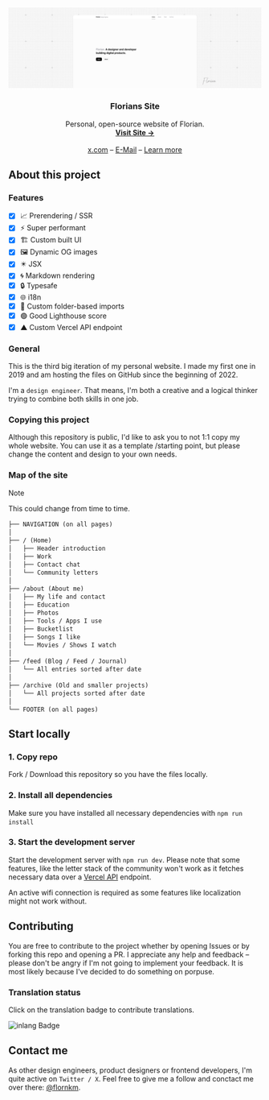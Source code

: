 <a href="https://github.com/flornkm/florians-site">
   <img src="./public/images/assets/readme-banner.png" alt="Florian Website Readme Banner">
  </a>

  <h3 align="center">Florians Site</h3>

  <p align="center">
    Personal, open-source website of Florian.
    <br />
    <a href="https://floriankiem.com"><strong>Visit Site →</strong></a>
    <br />
    <br />
    <a href="https://twitter.com/flornkm">x.com</a>
    –
    <a href="mailto:hello@floriankiem.com">E-Mail</a>
    –
    <a href="https://floriankiem.com/colophon">Learn more</a>
  </p>
</p>

## About this project

### Features

- [x] 📈 Prerendering / SSR
- [x] ⚡ Super performant
- [x] 🏗️ Custom built UI
- [x] 🖼️ Dynamic OG images
- [x] ✴️ JSX
- [x] 🌀 Markdown rendering
- [x] 🔒 Typesafe
- [x] 🌐 i18n
- [x] 📁 Custom folder-based imports
- [x] 🟢 Good Lighthouse score
- [x] ▲ Custom Vercel API endpoint

### General

This is the third big iteration of my personal website. I made my first one in 2019 and am hosting the files on GitHub since the beginning of 2022.

I'm a `design engineer`. That means, I'm both a creative and a logical thinker trying to combine both skills in one job.

### Copying this project

Although this repository is public, I'd like to ask you to not 1:1 copy my whole website. You can use it as a template /starting point, but please change the content and design to your own needs.

### Map of the site

> [!NOTE]
> This could change from time to time.

```tree
├── NAVIGATION (on all pages)
│
├── / (Home)
│   ├── Header introduction
│   ├── Work
│   ├── Contact chat
│   └── Community letters
│
├── /about (About me)
│   ├── My life and contact
│   ├── Education
│   ├── Photos
│   ├── Tools / Apps I use
│   ├── Bucketlist
│   ├── Songs I like
│   └── Movies / Shows I watch
│
├── /feed (Blog / Feed / Journal)
│   └── All entries sorted after date
│
├── /archive (Old and smaller projects)
│   └── All projects sorted after date
│
└── FOOTER (on all pages)
```

## Start locally

### 1. Copy repo

Fork / Download this repository so you have the files locally.

### 2. Install all dependencies

Make sure you have installed all necessary dependencies with `npm run install`

### 3. Start the development server

Start the development server with `npm run dev`. Please note that some features, like the letter stack of the community won't work as it fetches necessary data over a [Vercel API](https://vercel.com/docs) endpoint.

An active wifi connection is required as some features like localization might not work without.

## Contributing

You are free to contribute to the project whether by opening Issues or by forking this repo and opening a PR. I appreciate any help and feedback – please don't be angry if I'm not going to implement your feedback. It is most likely because I've decided to do something on porpuse.

### Translation status

Click on the translation badge to contribute translations.

![inlang Badge](https://inlang.com/badge?url=github.com/flornkm/personal-site)

## Contact me

As other design engineers, product designers or frontend developers, I'm quite active on `Twitter / X`. Feel free to give me a follow and conctact me over there: [@flornkm](https://twitter.com/flornkm).
